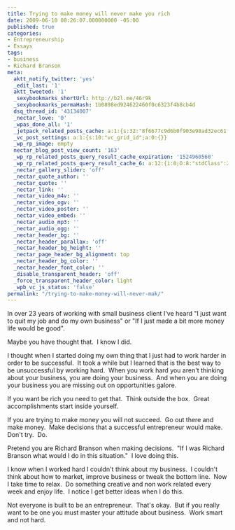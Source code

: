 ```yaml
---
title: Trying to make money will never make you rich
date: 2009-06-10 08:26:07.000000000 -05:00
published: true
categories:
- Entrepreneurship
- Essays
tags:
- business
- Richard Branson
meta:
  aktt_notify_twitter: 'yes'
  _edit_last: '1'
  aktt_tweeted: '1'
  _sexybookmarks_shortUrl: http://b2l.me/46r9k
  _sexybookmarks_permaHash: 1b0898ed924622460f0c6323f4b8cb4d
  dsq_thread_id: '43134007'
  _nectar_love: '0'
  _wpas_done_all: '1'
  _jetpack_related_posts_cache: a:1:{s:32:"8f6677c9d6b0f903e98ad32ec61f8deb";a:2:{s:7:"expires";i:1457681092;s:7:"payload";a:3:{i:0;a:1:{s:2:"id";i:1176;}i:1;a:1:{s:2:"id";i:5624;}i:2;a:1:{s:2:"id";i:61;}}}}
  _vc_post_settings: a:1:{s:10:"vc_grid_id";a:0:{}}
  _wp_rp_image: empty
  nectar_blog_post_view_count: '163'
  _wp_rp_related_posts_query_result_cache_expiration: '1524960560'
  _wp_rp_related_posts_query_result_cache_6: a:12:{i:0;O:8:"stdClass":2:{s:7:"post_id";s:4:"1923";s:5:"score";s:18:"113.13297615556317";}i:1;O:8:"stdClass":2:{s:7:"post_id";s:4:"2686";s:5:"score";s:17:"68.32020172230999";}i:2;O:8:"stdClass":2:{s:7:"post_id";s:4:"2911";s:5:"score";s:17:"65.38655446008765";}i:3;O:8:"stdClass":2:{s:7:"post_id";s:4:"1250";s:5:"score";s:17:"63.68573730085122";}i:4;O:8:"stdClass":2:{s:7:"post_id";s:4:"1038";s:5:"score";s:17:"62.71548186146371";}i:5;O:8:"stdClass":2:{s:7:"post_id";s:2:"61";s:5:"score";s:17:"60.58356920952811";}i:6;O:8:"stdClass":2:{s:7:"post_id";s:4:"1783";s:5:"score";s:18:"60.195928010456576";}i:7;O:8:"stdClass":2:{s:7:"post_id";s:4:"1753";s:5:"score";s:16:"59.6002630901416";}i:8;O:8:"stdClass":2:{s:7:"post_id";s:4:"1642";s:5:"score";s:17:"56.14127692934699";}i:9;O:8:"stdClass":2:{s:7:"post_id";s:4:"1540";s:5:"score";s:18:"55.342699810020775";}i:10;O:8:"stdClass":2:{s:7:"post_id";s:4:"1681";s:5:"score";s:17:"53.21078715808517";}i:11;O:8:"stdClass":2:{s:7:"post_id";s:4:"1650";s:5:"score";s:17:"53.21078715808517";}}
  _nectar_gallery_slider: 'off'
  _nectar_quote_author: ''
  _nectar_quote: ''
  _nectar_link: ''
  _nectar_video_m4v: ''
  _nectar_video_ogv: ''
  _nectar_video_poster: ''
  _nectar_video_embed: ''
  _nectar_audio_mp3: ''
  _nectar_audio_ogg: ''
  _nectar_header_bg: ''
  _nectar_header_parallax: 'off'
  _nectar_header_bg_height: ''
  _nectar_page_header_bg_alignment: top
  _nectar_header_bg_color: ''
  _nectar_header_font_color: ''
  _disable_transparent_header: 'off'
  _force_transparent_header_color: light
  _wpb_vc_js_status: 'false'
permalink: "/trying-to-make-money-will-never-mak/"
---
```

In over 23 years of working with small business client I've heard "I just want to quit my job and do my own business" or "If I just made a bit more money life would be good".

Maybe you have thought that.  I know I did.

I thought when I started doing my own thing that I just had to work harder in order to be successful.  It took a while but I learned that is the best way to be unsuccessful by working hard.  When you work hard you aren't thinking about your business, you are doing your business.  And when you are doing your business you are missing out on opportunities galore.

If you want be rich you need to get that.  Think outside the box.  Great accomplishments start inside yourself.

If you are trying to make money you will not succeed.  Go out there and make money.  Make decisions that a successful entrepreneur would make.  Don't try.  Do.

Pretend you are Richard Branson when making decisions.  "If I was Richard Branson what would I do in this situation."  I love doing this.

I know when I worked hard I couldn't think about my business.  I couldn't think about how to market, improve business or tweak the bottom line.  Now I take time to relax.  Do something creative and non work related every week and enjoy life.  I notice I get better ideas when I do this.

Not everyone is built to be an entrepreneur.  That's okay.  But if you really want to be one you must master your attitude about business.  Work smart and not hard.</p>
